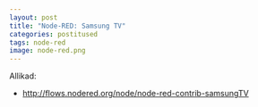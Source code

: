 ```yaml
---
layout: post
title: "Node-RED: Samsung TV"
categories: postitused
tags: node-red
image: node-red.png
---
```




Allikad:

* http://flows.nodered.org/node/node-red-contrib-samsungTV
